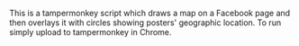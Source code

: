 This is a tampermonkey script which draws a map on a Facebook page and then overlays it with circles showing posters' geographic location. To run simply upload to tampermonkey in Chrome.
